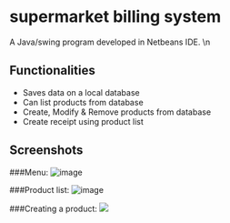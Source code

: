 # supermarket billing system
A Java/swing program developed in Netbeans IDE. \n

## Functionalities
- Saves data on a local database
- Can list products from database
- Create, Modify & Remove products from database
- Create receipt using product list

## Screenshots
###Menu:
![image](https://user-images.githubusercontent.com/36235930/215625162-c5438334-1221-42cc-b286-f42c784c9eff.png)

###Product list:
![image](https://user-images.githubusercontent.com/36235930/215625184-3d90ed83-20b3-4705-b635-31f12cf662bc.png)

###Creating a product:
![](https://gyazo.com/862204b88344b0eb38fb639c1423e6fe.gif)


